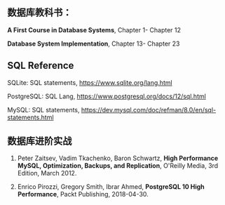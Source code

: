 ## 数据库教科书：

**A First Course in Database Systems**, Chapter 1- Chapter 12

**Database System Implementation**, Chapter 13- Chapter 23



## SQL Reference

SQLite: SQL statements,  https://www.sqlite.org/lang.html 

PostgreSQL: SQL Lang,  https://www.postgresql.org/docs/12/sql.html

MySQL: SQL statements, https://dev.mysql.com/doc/refman/8.0/en/sql-statements.html



## 数据库进阶实战

1. Peter Zaitsev, Vadim Tkachenko, Baron Schwartz, **High Performance MySQL, Optimization, Backups, and Replication**, O'Reilly Media, 3rd Edition, March 2012.  

2. Enrico Pirozzi, Gregory Smith, Ibrar Ahmed, **PostgreSQL 10 High Performance**, Packt Publishing, 2018-04-30.
